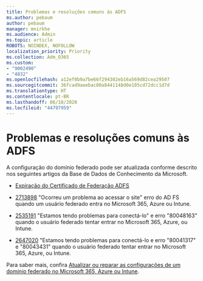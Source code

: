 ```yaml
---
title: Problemas e resoluções comuns às ADFS
ms.author: pebaum
author: pebaum
manager: mnirkhe
ms.audience: Admin
ms.topic: article
ROBOTS: NOINDEX, NOFOLLOW
localization_priority: Priority
ms.collection: Adm_O365
ms.custom:
- "9002490"
- "4832"
ms.openlocfilehash: a12ef0b9a7be66f294302eb16a569d82cea29507
ms.sourcegitcommit: 36fcad9aeebac00a8441148d0e105cd72dcc1d7d
ms.translationtype: HT
ms.contentlocale: pt-BR
ms.lasthandoff: 06/18/2020
ms.locfileid: "44797959"
---
```

# <a name="common-issues-and-resolutions-for-adfs"></a>Problemas e resoluções comuns às ADFS

A configuração do domínio federado pode ser atualizada conforme descrito nos seguintes artigos da Base de Dados de Conhecimento da Microsoft.

- [Expiração do Certificado de Federação ADFS](adfs-federation-certificate-expiring.md)

- [2713898](https://support.microsoft.com/help/2713898) "Ocorreu um problema ao acessar o site" erro do AD FS quando um usuário federado entra no Microsoft 365, Azure ou Intune.

- [2535191](https://support.microsoft.com/help/2535191) "Estamos tendo problemas para conectá-lo" e erro "80048163" quando o usuário federado tentar entrar no Microsoft 365, Azure, ou Intune.

- [2647020](https://support.microsoft.com/help/2647020) "Estamos tendo problemas para conectá-lo e erro "80041317" e "80043431" quando o usuário federado tentar entrar no Microsoft 365, Azure, ou Intune.

Para saber mais, confira [Atualizar ou reparar as configurações de um domínio federado no Microsoft 365, Azure ou Intune](https://docs.microsoft.com/office365/troubleshoot/active-directory/update-federated-domain-office-365).
